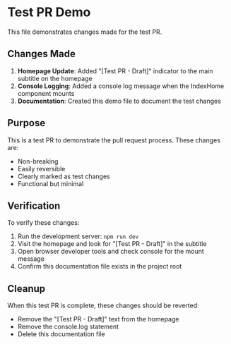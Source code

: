 # Test PR Demo

This file demonstrates changes made for the test PR.

## Changes Made

1. **Homepage Update**: Added "[Test PR - Draft]" indicator to the main subtitle on the homepage
2. **Console Logging**: Added a console log message when the IndexHome component mounts
3. **Documentation**: Created this demo file to document the test changes

## Purpose

This is a test PR to demonstrate the pull request process. These changes are:
- Non-breaking
- Easily reversible
- Clearly marked as test changes
- Functional but minimal

## Verification

To verify these changes:
1. Run the development server: `npm run dev`
2. Visit the homepage and look for "[Test PR - Draft]" in the subtitle
3. Open browser developer tools and check console for the mount message
4. Confirm this documentation file exists in the project root

## Cleanup

When this test PR is complete, these changes should be reverted:
- Remove the "[Test PR - Draft]" text from the homepage
- Remove the console.log statement
- Delete this documentation file